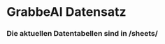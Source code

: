# GrabbeAI Datensatz














### Die aktuellen Datentabellen sind in /sheets/
























